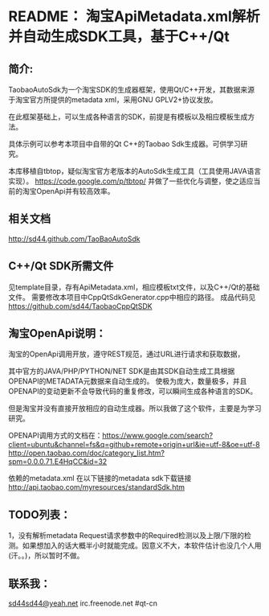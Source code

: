 README： 淘宝ApiMetadata.xml解析并自动生成SDK工具，基于C++/Qt
==========

简介:
----------
TaobaoAutoSdk为一个淘宝SDK的生成器框架，使用Qt/C++开发，其数据来源于淘宝官方所提供的metadata xml，采用GNU GPLV2+协议发放。

在此框架基础上，可以生成各种语言的SDK，前提是有模板以及相应模板生成方法。

具体示例可以参考本项目中自带的Qt C++的Taobao Sdk生成器。可供学习研究。

本库移植自tbtop，疑似淘宝官方老版本的AutoSdk生成工具（工具使用JAVA语言实现）。
https://code.google.com/p/tbtop/
并做了一些优化与调整，使之适应当前的淘宝OpenApi并有较高效率。

相关文档
----------
http://sd44.github.com/TaoBaoAutoSdk

C++/Qt SDK所需文件
----------
见template目录，存有ApiMetadata.xml，相应模板txt文件，以及C++/Qt的基础文件。
需要修改本项目中CppQtSdkGenerator.cpp中相应的路径。
成品代码见 https://github.com/sd44/TaobaoCppQtSDK

淘宝OpenApi说明：
----------
淘宝的OpenApi调用开放，遵守REST规范，通过URL进行请求和获取数据，

其中官方的JAVA/PHP/PYTHON/NET SDK是由其SDK自动生成工具根据OPENAPI的METADATA元数据来自动生成的。
使极为庞大，数量极多，并且OPENAPI的变动更新不会导致代码的重复修改，可以瞬间生成各种语言的SDK。

但是淘宝并没有直接开放相应的自动生成器。所以我做了这个软件，主要是为学习研究。


OPENAPI调用方式的文档在：https://www.google.com/search?client=ubuntu&channel=fs&q=github+remote+origin+url&ie=utf-8&oe=utf-8
http://open.taobao.com/doc/category_list.htm?spm=0.0.0.71.E4HqCC&id=32

依赖的metadata.xml 在以下链接的metadata sdk下载链接
http://api.taobao.com/myresources/standardSdk.htm

TODO列表：
----------
1，没有解析metadata Request请求参数中的Required检测以及上限/下限的检测。如果想加入的话大概半小时就能完成。因意义不大，本软件估计也没几个人用(汗。。)，所以暂时不做。


联系我：
----------
sd44sd44@yeah.net
irc.freenode.net #qt-cn
